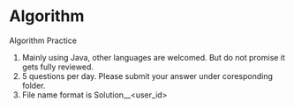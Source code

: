 # Algorithm
Algorithm Practice
  1. Mainly using Java, other languages are welcomed. But do not promise it gets fully reviewed.
  2. 5 questions per day. Please submit your answer under coresponding folder.
  3. File name format is Solution_<version>_<user_id>
  
